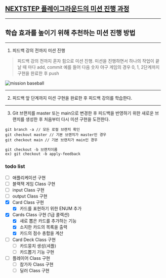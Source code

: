 ## [NEXTSTEP 플레이그라운드의 미션 진행 과정](https://github.com/next-step/nextstep-docs/blob/master/playground/README.md)

---
## 학습 효과를 높이기 위해 추천하는 미션 진행 방법

---
1. 피드백 강의 전까지 미션 진행 
> 피드백 강의 전까지 혼자 힘으로 미션 진행. 미션을 진행하면서 하나의 작업이 끝날 때 마다 add, commit
> 예를 들어 다음 숫자 야구 게임의 경우 0, 1, 2단계까지 구현을 완료한 후 push

![mission baseball](https://raw.githubusercontent.com/next-step/nextstep-docs/master/playground/images/mission_baseball.png)

---
2. 피드백 앞 단계까지 미션 구현을 완료한 후 피드백 강의를 학습한다.

---
3. Git 브랜치를 master 또는 main으로 변경한 후 피드백을 반영하기 위한 새로운 브랜치를 생성한 후 처음부터 다시 미션 구현을 도전한다.

```
git branch -a // 모든 로컬 브랜치 확인
git checkout master // 기본 브랜치가 master인 경우
git checkout main // 기본 브랜치가 main인 경우

git checkout -b 브랜치이름
ex) git checkout -b apply-feedback
```

### todo list  
- [ ] 애플리케이션 구현
- [ ] 블랙잭 게임 Class 구현
- [ ] input Class 구현
- [ ] output Class 구현
- [x] Card Class 구현
  - [x] 카드를 표현하기 위한 ENUM 추가
- [x] Cards Class 구현 (1급 콜렉션)
  - [x] 새로 뽑은 카드를 추가하는 기능
  - [x] 소지한 카드의 목록을 출력
  - [x] 카드의 점수 총합을 계산
- [ ] Card Deck Class 구현
  - [ ] 카드뭉치 생성(셔플)
  - [ ] 카드뽑기 기능 구현
- [ ] 플레이어 Class 구현
  - [ ] 참가자 Class 구현
  - [ ] 딜러 Class 구현
